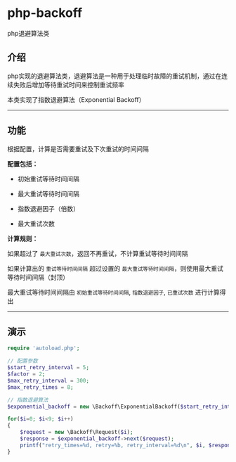 # php-backoff

php退避算法类

## 介绍

php实现的退避算法类，退避算法是一种用于处理临时故障的重试机制，通过在连续失败后增加等待重试时间来控制重试频率

本类实现了指数退避算法（Exponential Backoff）

---

## 功能

根据配置，计算是否需要重试及下次重试的时间间隔

**配置包括：**

- 初始重试等待时间间隔

- 最大重试等待时间间隔

- 指数退避因子（倍数）

- 最大重试次数

**计算规则：**

如果超过了 `最大重试次数`，返回不再重试，不计算重试等待时间间隔

如果计算出的 `重试等待时间间隔` 超过设置的 `最大重试等待时间间隔`，则使用最大重试等待时间间隔（封顶）

最大重试等待时间间隔由 `初始重试等待时间间隔`, `指数退避因子`, `已重试次数` 进行计算得出

---

## 演示

```php
require 'autoload.php';

// 配置参数
$start_retry_interval = 5;
$factor = 2;
$max_retry_interval = 300;
$max_retry_times = 8;

// 指数退避算法
$exponential_backoff = new \Backoff\ExponentialBackoff($start_retry_interval, $max_retry_interval, $factor, $max_retry_times);

for($i=0; $i<9; $i++)
{
    $request = new \Backoff\Request($i);
    $response = $exponential_backoff->next($request);
    printf("retry_times=%d, retry=%b, retry_interval=%d\n", $i, $response->retry(), $response->retryInterval());
}
```
